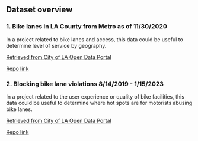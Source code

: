 ## Dataset overview

### 1. Bike lanes in LA County from Metro as of 11/30/2020
In a project related to bike lanes and access, this data could be useful to determine level of service by geography.

[Retrieved from City of LA Open Data Portal](https://data.lacity.org/Transportation/Bikelanes/uzvv-a9xz) 

[Repo link](https://github.com/elizabethg15/up221-elizabeth/blob/main/Data/Bikelanes.zip)

### 2. Blocking bike lane violations 8/14/2019 - 1/15/2023  
In a project related to the user experience or quality of bike facilities, this data could be useful to determine where hot spots are for motorists abusing bike lanes.

[Retrieved from City of LA Open Data Portal](https://data.lacity.org/Transportation/Blocking-Bike-Lane-Violations/bss9-ehd6)

[Repo link](https://github.com/elizabethg15/up221-elizabeth/blob/main/Data/Blocking_Bike_Lane_Violations.csv)
